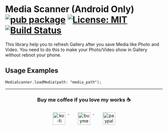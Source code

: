 # Media Scanner (Android Only)  [![pub package](https://img.shields.io/pub/v/media_scanner.svg)](https://pub.dev/packages/media_scanner) [![License: MIT](https://img.shields.io/badge/License-MIT-yellow.svg)](https://opensource.org/licenses/MIT)  [![Build Status](https://travis-ci.com/ukieTux/media_scanner.svg?branch=master)](https://travis-ci.com/ukieTux/media_scanner)

This library help you to refresh Gallery after you save Media like Photo and Video. You need to do this to make your Photo/Video show in Gallery without reboot your phone.
  ## Usage Examples
 ```
 MediaScanner.loadMedia(path: "media_path");
```
 ---
 <h3 align="center">Buy me coffee if you love my works ☕️</h3> <p align="center">
  <a href="https://ko-fi.com/ukietux" target="_blank">
    <img src="https://help.ko-fi.com/system/photos/3604/0095/9793/logo_circle.png" alt="ko-fi" style="vertical-align:top; margin:8px" height="40">
  </a>&nbsp;&nbsp;&nbsp;&nbsp;
  <a href="https://www.buymeacoffee.com/ukieTux" target="_blank">
    <img src="https://www.buymeacoffee.com/assets/img/guidelines/download-assets-sm-2.svg" alt="buymeacoffe" style="vertical-align:top; margin:8px" height="40">
  </a>&nbsp;&nbsp;&nbsp;&nbsp;
  <a href="https://paypal.me/ukieTux" target="_blank">
<img src="https://blog.zoom.us/wp-content/uploads/2019/08/paypal.png" alt="paypal" style="vertical-align:top; margin:8px" height="40"> </a> </p> <br><br>